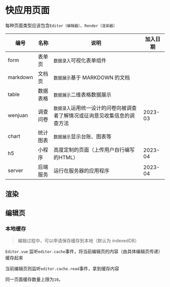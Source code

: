 # 快应用页面

每种页面类型应该包含`Editor（编辑器）`、`Render（渲染器）`

编号|名称|说明|加入日期
-|-|-|-
form|表单页|`数据录入`可视化表单组件|
markdown|文档页|`数据展示`基于 MARKDOWN 的文档|
table|数据表格|`数据展示`二维表格数据展示|
wenjuan|调查问卷|`数据录入`运用统一设计的问卷向被调查者了解情况或征询意见收集信息的调查方法|2023-03
chart|统计图表|`数据展示`显示台账、图表等|
h5|小程序|高度定制的页面（上传用户自行编写的HTML）|2023-04
server|后端服务|运行在服务器的应用程序|2023-04

## 渲染

## 编辑页

### 本地缓存
> 编辑过程中，可以申请保存缓存到本地（默认为 indexedDB）

`Editor.vue` 监听`editor.cache`事件，将当前编辑页的内容（由具体编辑页传递）缓存起来

当前编辑页则监听`editor.cache.read`事件，拿到缓存内容

同一页面缓存数量上限为`10`。
